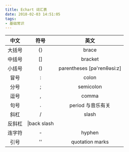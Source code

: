 ```yaml
---
title: Echart 词汇表
date: 2018-02-03 14:51:05
tags:
- 基础常识
---
```


|中文|符号|英文|
|:--:|:--:|:--:|
|大括号|{}| brace|
|中括号|[]|bracket|
|小括号|()|parentheses [pə'renθəsi:z]| 
|冒号|:|colon|
|分号|;|semicolon|因为分号是冒号的变种，所以叫做semiccolon|
|逗号|,|comma|
|句号|.|period 与音乐有关|
|斜杠|/|slash|
|反斜杠|\|back slash|
|连字符|-|hyphen|
|引号|''|quotation marks|